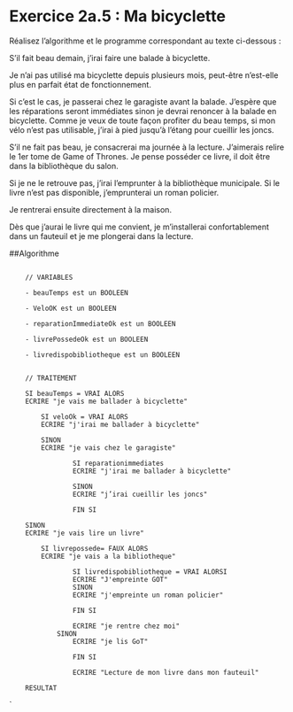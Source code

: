 # Exercice 2a.5 : Ma bicyclette

Réalisez l’algorithme et le programme correspondant au texte ci-dessous :

S’il fait beau demain, j’irai faire une balade à bicyclette.

Je n’ai pas utilisé ma bicyclette depuis plusieurs mois, peut-être n’est-elle plus en parfait état de fonctionnement.

Si c’est le cas, je passerai chez le garagiste avant la balade. J’espère que les réparations seront immédiates sinon je devrai renoncer à la balade en bicyclette. Comme je veux de toute façon profiter du beau temps, si mon vélo n’est pas utilisable, j’irai à pied jusqu’à l’étang pour cueillir les joncs.

S’il ne fait pas beau, je consacrerai ma journée à la lecture. J’aimerais relire le 1er tome de Game of Thrones. Je pense posséder ce livre, il doit être dans la bibliothèque du salon.

Si je ne le retrouve pas, j’irai l’emprunter à la bibliothèque municipale. Si le livre n’est pas disponible, j’emprunterai un roman policier.

Je rentrerai ensuite directement à la maison.

Dès que j’aurai le livre qui me convient, je m’installerai confortablement dans un fauteuil et je me plongerai dans la lecture.


##Algorithme

```

	// VARIABLES
	
	- beauTemps est un BOOLEEN
	
	- VeloOK est un BOOLEEN
	
	- reparationImmediateOk est un BOOLEEN
	
	- livrePossedeOk est un BOOLEEN
	
	- livredispobibliotheque est un BOOLEEN
	
	
	// TRAITEMENT
	
	SI beauTemps = VRAI ALORS 
	ECRIRE "je vais me ballader à bicyclette"
		
		SI veloOk = VRAI ALORS 
		ECRIRE "j'irai me ballader à bicyclette" 
		
		SINON
		ECRIRE "je vais chez le garagiste"
				
				SI reparationimmediates
				ECRIRE "j'irai me ballader à bicyclette"
				
				SINON
				ECRIRE "j’irai cueillir les joncs"
					
				FIN SI
	
	SINON
	ECRIRE "je vais lire un livre"	
		
		SI livrepossede= FAUX ALORS
		ECRIRE "je vais a la bibliotheque"
			
				SI livredispobibliotheque = VRAI ALORSI				ECRIRE "J'empreinte GOT"
				SINON
				ECRIRE "j'empreinte un roman policier"
				
				FIN SI
				
				ECRIRE "je rentre chez moi"
			SINON
				ECRIRE "je lis GoT"
				
				FIN SI
				
				ECRIRE "Lecture de mon livre dans mon fauteuil"
					
	RESULTAT 
```
`
